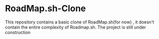 # RoadMap.sh-Clone
This repository contains a basic clone of RoadMap.sh(for now) , it doesn't contain the entire complexity of Roadmap.sh. The project is still under construction
